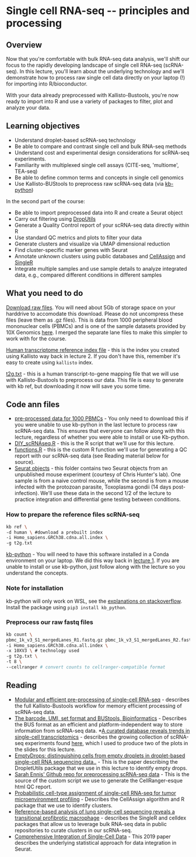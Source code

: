 # Single cell RNA-seq -- principles and processing

## Overview

Now that you're comfortable with bulk RNA-seq data analysis, we'll shift our focus to the rapidly developing landscape of single cell RNA-seq (scRNA-seq). In this lecture, you'll learn about the underlying technology and we'll demonstrate how to process raw single cell data directly on your laptop (!) for importing into R/bioconductor.

With your data already preprocessed with Kallisto-Bustools, you're now ready to import into R and use a variety of packages to filter, plot and analyze your data.

## Learning objectives

* Understand droplet-based scRNA-seq technology
* Be able to compare and contrast single cell and bulk RNA-seq methods
* Understand cost and experimental design considerations for scRNA-seq experiments.
* Familiarity with multiplexed single cell assays (CITE-seq, 'multiome', TEA-seq)
* Be able to define common terms and concepts in single cell genomics
* Use Kallisto-BUStools to preprocess raw scRNA-seq data (via [kb-python](https://www.kallistobus.tools/))

In the second part of the course:

* Be able to import preprocessed data into R and create a Seurat object
* Carry out filtering using [DropUtils](https://bioconductor.org/packages/release/bioc/html/DropletUtils.html)
* Generate a Quality Control report of your scRNA-seq data directly within R
* Use standard QC metrics and plots to filter your data
* Generate clusters and visualize via UMAP dimensional reduction
* Find cluster-specific marker genes with Seurat
* Annotate unknown clusters using public databases and [CellAssign](https://www.rdocumentation.org/packages/cellassign/) and [SingleR](https://bioconductor.org/packages/release/bioc/html/SingleR.html)
* Integrate multiple samples and use sample details to analyze integrated data, e.g., compared different conditions in different samples

## What you need to do

[Download raw files](https://drive.google.com/drive/folders/1DbLRO4kv-y3W06adFR26RdSaDPmfB4UA?usp=sharing). You will need about 5Gb of storage space on your harddrive to accomodate this download. Please do not uncompress these files (leave them as .gz files). This is data from 1000 peripheral blood mononuclear cells (PBMCs) and is one of the sample datasets provided by 10X Genomics [here](https://bit.ly/10xPBMC_small). I merged the separate lane files to make this simpler to work with for the course.

[Human transcriptome reference index file](https://diytranscriptomics.com/project/lecture-02) - this is the index you created using Kallisto way back in lecture 2. If you don't have this, remember it's easy to create using `kallisto` index.

[t2g.txt](http://diytranscriptomics.github.io/Code/files/t2g.txt) - this is a human transcript-to-gene mapping file that we will use with Kallisto-Bustools to preprocess our data. This file is easy to generate with kb ref, but downloading it now will save you some time.

## Code ann files

* [pre-processed data for 1000 PBMCs](https://drive.google.com/drive/folders/1RO45z5DEVpuaq5qwlF5QNdhc0tbGVK7l?usp=sharing) - You only need to download this if you were unable to use kb-python in the last lecture to process raw scRNA-seq data. This ensures that everyone can follow along with this lecture, regardless of whether you were able to install or use Kb-python.
* [DIY_scRNAseq.R](http://diytranscriptomics.github.io/Code/files/DIY_scRNAseq.R) - this is the R script that we'll use for this lecture.
* [functions.R](http://diytranscriptomics.github.io/Code/files/functions.R) - this is the custom R function we'll use for generating a QC report with our scRNA-seq data (see Reading material below for source).
* [Seurat objects](https://drive.google.com/drive/folders/1SEEr70W6D9itvVaLfEXuRVWqyj_Gribc?usp=sharing) - this folder contains two Seurat objects from an unpublished mouse experiment (courtesy of Chris Hunter's lab). One sample is from a naive control mouse, while the second is from a mouse infected with the protozoan parasite, Toxoplasma gondii (14 days post-infection). We'll use these data in the second 1/2 of the lecture to practice integration and differential gene testing between conditions.

### How to prepare the reference files scRNA-seq

```bash
kb ref \
-d human \ #download a prebuilt index
-i Homo_sapiens.GRCh38.cdna.all.index \
-g t2g.txt
```

[kb-python](https://github.com/pachterlab/kb_python) - You will need to have this software installed in a Conda environment on your laptop. We did this way back in [lecture 1](https://diytranscriptomics.com/project/lecture-01). If you are unable to install or use kb-python, just follow along with the lecture so you understand the concepts.

### Note for installation

kb-python will only work on WSL, see the [explanations on stackoverflow](https://stackoverflow.com/questions/60197890/why-does-installing-pysam-python-package-fail). Install the package using `pip3 install kb_python`.

### Preprocess our raw fastq files

```bash
kb count \
pbmc_1k_v3_S1_mergedLanes_R1.fastq.gz pbmc_1k_v3_S1_mergedLanes_R2.fastq.gz \
-i Homo_sapiens.GRCh38.cdna.all.index \
-x 10XV3 \ # technology used
-g t2g.txt \
-t 8 \
--cellranger # convert counts to cellranger-compatible format
```

## Reading

* [Modular and efficient pre-processing of single-cell RNA-seq](https://doi.org/10.1101/673285) - describes the full Kallisto-Bustools workflow for memory efficient processing of scRNA-seq data.
* [The barcode, UMI, set format and BUStools, Bioinformatics](https://doi.org/10.1093/bioinformatics/btz279) - Describes the BUS format as an efficient and platform-independent way to store information from scRNA-seq data.
 *[A curated database reveals trends in single-cell transcriptomics](https://doi.org/10.1093/database/baaa073) - describes the growing collection of scRNA-seq experiments found [here](https://diytranscriptomics.com/project/www.nxn.se/single-cell-studies/gui), which I used to produce two of the plots in the slides for this lecture.
* [EmptyDrops: distinguishing cells from empty droplets in droplet-based single-cell RNA sequencing data..](https://doi.org/10.1186/s13059-019-1662-y) - This is the paper describing the DropletUtils package that we use in this lecture to identify empty drops.
* [Sarah Ennis' Github repo for preprocessing scRNA-seq data](https://github.com/Sarah145/scRNA_pre_process) - This is the source of the custom script we use to generate the CellRanger-esque html QC report.
* [Probabilistic cell-type assignment of single-cell RNA-seq for tumor microenvironment profiling](https://pubmed.ncbi.nlm.nih.gov/31501550/) - Describes the CellAssign algorithm and R package that we use to identify clusters.
* [Reference-based analysis of lung single-cell sequencing reveals a transitional profibrotic macrophage](https://doi.org/10.1038/s41590-018-0276-y) - describes the SingleR and celldex packages that allow us to leverage bulk RNA-seq data in public repositories to curate clusters in our scRNA-seq.
* [Comprehensive Integration of Single-Cell Data](https://doi.org/10.1016/j.cell.2019.05.031) - This 2019 paper describes the underlying statistical approach for data integration in Seurat.
